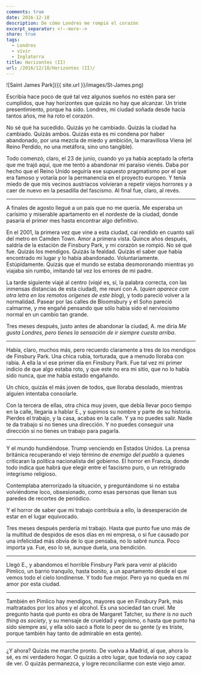 ```yaml
---
comments: true
date: 2016-12-18
description: De cómo Londres me rompió el corazón
excerpt_separator: <!--more-->
share: true
tags:
  - Londres
  - vivir
  - Inglaterra
title: Horizontes (II)
url: /2016/12/18/Horizontes (II)/
---
```



![Saint James Park]({{ site.url }}/images/St-James.png)

Escribía hace poco de qué tal vez algunos sueños no estén para ser cumplidos, que hay horizontes que quizás no hay que alcanzar. Un triste presentimiento, porque ha sido. Londres, mi ciudad soñada desde hacía tantos años, me ha roto el corazón.

No sé qué ha sucedido. Quizás yo he cambiado. Quizás la ciudad ha cambiado. Quizás ambos. Quizás esta es mi condena por haber abandonado, por una mezcla de miedo y ambición, la maravillosa Viena (el Reino Perdido, no una metáfora, sino uno tangible).

<!--more-->

Todo comenzó, claro, el 23 de junio, cuando yo ya había aceptado la oferta que me trajó aquí, que me tentó a abandonar mi paraíso vienés. Daba por hecho que el Reino Unido seguiría ese supuesto pragmatismo por el que era famoso y votaría por la permanencia en el proyecto europeo. Y tenía miedo de que mis vecinos austriacos volvieran a repetir viejos horrores y a caer de nuevo en la pesadilla del fascismo. Al final fue, claro, al revés.

***

A finales de agosto llegué a un país que no me quería. Me esperaba un carísimo y miserable apartamento en el nordeste de la ciudad, donde pasaría el primer mes hasta encontrar algo definitivo. 

En el 2001, la primera vez que vine a esta ciudad, caí rendido en cuanto salí del metro en Camden Town. Amor a primera vista. Quince años después, saldría de la estación de Finsbury Park, y mi corazón se rompió. No sé qué fue. Quizás los mendigos. Quizás la fealdad. Quizás el saber que había encontrado mi lugar y lo había abandonado. Voluntariamente. Estúpidamente. Quizás que el mundo se estaba desmoronando mientras yo viajaba sin rumbo, imitando tal vez los errores de mi padre.

La tarde siguiente viajé al centro (*viajé* es, sí, la palabra correcta, con las inmensas distancias de esta ciudad), me reuní con A. (*quien aparece con otra letra en los remotos orígenes de este blog*), y todo pareció volver a la normalidad. Pasear por las calles de Bloomsbury y el Soho pareció calmarme, y me engañé pensando que sólo había sido el nerviosismo normal en un cambio tan grande.

Tres meses después, justo antes de abandonar la ciudad, A. me diría *Me gusta Londres, pero tienes la sensación de ir siempre cuesta arriba*.

***

Había, claro, muchos más, pero recuerdo claramente a tres de los mendigos de Finsbury Park. Una chica rubia, torturada, que a menudo lloraba con rabia. A ella la vi ese primer día en Finsbury Park. Fue tal vez mi primer indicio de que algo estaba roto, y que este no era mi sitio, que no lo había sido nunca, que me había estado engañando.

Un chico, quizás el más joven de todos, que lloraba desolado, mientras alguien intentaba consolarle.

Con la tercera de ellas, otra chica muy joven, que debía llevar poco tiempo en la calle, llegaría a hablar E., y supimos su nombre y parte de su historia. Pierdes el trabajo, y la casa, acabas en la calle. Y ya no puedes salir. Nadie te da trabajo si no tienes una dirección. Y no puedes conseguir una dirección si no tienes un trabajo para pagarla.

***

Y el mundo hundiéndose. Trump venciendo en Estados Unidos. La prensa británica recuperando el viejo término de *enemigo del pueblo* a quienes criticaran la política nacionalista del gobierno. El horror en Francia, donde todo indica que habrá que elegir entre el fascismo puro, o un retrógrado integrismo religioso.

Contemplaba aterrorizado la situación, y preguntándome si no estaba volviéndome loco, obsesionado, como esas personas que llenan sus paredes de recortes de periódico.

Y el horror de saber que mi trabajo contribuía a ello, la desesperación de estar en el lugar equivocado.

Tres meses después perdería mi trabajo. Hasta que punto fue uno más de la multitud de despidos de esos días en mi empresa, o si fue causado por una infelicidad más obvia de lo que pensaba, no lo sabré nunca. Poco importa ya. Fue, eso lo sé, aunque duela, una bendición.

***

Llegó E., y abandomos el horrible Finsbury Park para venir al plácido Pimlico, un barrio tranquilo, hasta bonito, a un apartamento desde el que vemos todo el cielo londinense. Y todo fue mejor. Pero ya no queda en mí amor por esta ciudad.

***

También en Pimlico hay mendigos, mayores que en Finsbury Park, más maltratados por los años y el alcohol. Es una sociedad tan cruel. Me pregunto hasta qué punto es obra de Margaret Tatcher, su *there
is no such thing as society*, y su mensaje de crueldad y egoísmo, o hasta que punto ha sido siempre así, y ella sólo sacó a flote lo peor de su gente (y es triste, porque también hay tanto de admirable en esta gente).

***

¿Y ahora? Quizás me marche pronto. De vuelva a Madrid, al que, ahora lo sé, es mi verdadero hogar. O quizás a otro lugar, que todavía no soy capaz de ver. O quizás permanezca, y logre reconciliarme con este viejo amor.
 